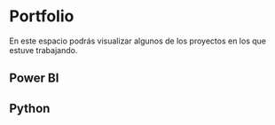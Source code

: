 # Portfolio

En este espacio podrás visualizar algunos de los proyectos en los que estuve trabajando.

##  Power BI

## Python
